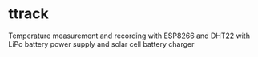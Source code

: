 # ttrack
Temperature measurement and recording with ESP8266
and DHT22 with LiPo battery power supply and solar
cell battery charger
